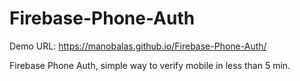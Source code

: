 # Firebase-Phone-Auth
Demo URL: https://manobalas.github.io/Firebase-Phone-Auth/

Firebase Phone Auth, simple way to verify mobile in less than 5 min.

